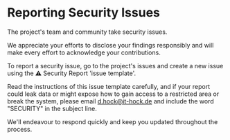# **Reporting Security Issues**

The project's team and community take security issues.

We appreciate your efforts to disclose your findings responsibly and will make every effort to acknowledge your contributions.

To report a security issue, go to the project's issues and create a new issue using the ⚠️ Security Report 'issue template'.

Read the instructions of this issue template carefully, and if your report could leak data or might expose how to gain access to a restricted area or break the system, please email [d.hock@it-hock.de](mailto:d.hock@it-hock.de) and include the word "SECURITY" in the subject line.

We'll endeavour to respond quickly and keep you updated throughout the process.

